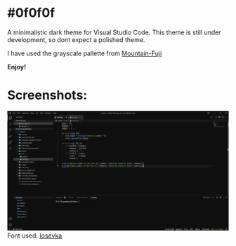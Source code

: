 # #0f0f0f
A minimalistic dark theme for Visual Studio Code. This theme is still under development, so dont expect a polished theme.

I have used the grayscale pallette from [Mountain-Fuji](https://github.com/mountain-theme/Mountain/blob/master/docs/fuji.org)

**Enjoy!**

# Screenshots:
![Python Workspace](/0f0f0f.png?raw=true)
Font used: [Iosevka](https://github.com/be5invis/Iosevka)
